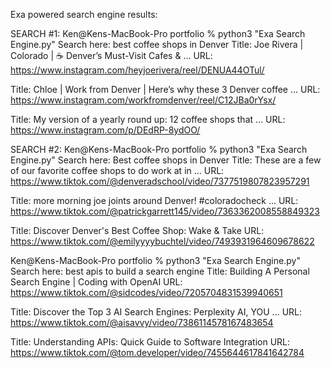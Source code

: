 Exa powered search engine results:

SEARCH #1:
Ken@Kens-MacBook-Pro portfolio % python3 "Exa Search Engine.py"
Search here: best coffee shops in Denver
Title: Joe Rivera | Colorado | ☕️ Denver’s Must-Visit Cafes & ...
URL: https://www.instagram.com/heyjoerivera/reel/DENUA44OTul/

Title: Chloe | Work from Denver | Here’s why these 3 Denver coffee ...
URL: https://www.instagram.com/workfromdenver/reel/C12JBa0rYsx/

Title: My version of a yearly round up: 12 coffee shops that ...
URL: https://www.instagram.com/p/DEdRP-8ydOO/



SEARCH #2:
Ken@Kens-MacBook-Pro portfolio % python3 "Exa Search Engine.py"
Search here: Best coffee shops in Denver
Title: These are a few of our favorite coffee shops to do work at in ...
URL: https://www.tiktok.com/@denveradschool/video/7377519807823957291

Title: more morning joe joints around Denver! #coloradocheck ...
URL: https://www.tiktok.com/@patrickgarrett145/video/7363362008558849323

Title: Discover Denver's Best Coffee Shop: Wake & Take
URL: https://www.tiktok.com/@emilyyyybuchtel/video/7493931964609678622

Ken@Kens-MacBook-Pro portfolio % python3 "Exa Search Engine.py"
Search here: best apis to build a search engine
Title: Building A Personal Search Engine | Coding with OpenAI
URL: https://www.tiktok.com/@sidcodes/video/7205704831539940651

Title: Discover the Top 3 AI Search Engines: Perplexity AI, YOU ...
URL: https://www.tiktok.com/@aisavvy/video/7386114578167483654

Title: Understanding APIs: Quick Guide to Software Integration
URL: https://www.tiktok.com/@tom.developer/video/7455644617841642784